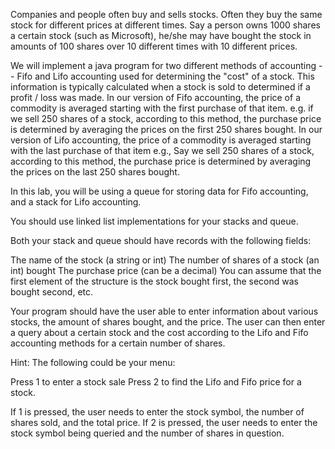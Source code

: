 Companies and people often buy and sells stocks.  Often they buy the same stock for different prices at different times.  Say a person owns 1000 shares a certain stock (such as Microsoft), he/she may have bought the stock in amounts of 100 shares over 10 different times with 10 different prices.

We will implement a java program for two different methods of accounting -- Fifo and Lifo accounting used for determining the "cost" of a stock.  This information is typically calculated when a stock is sold to determined if a profit / loss was made.  In our version of Fifo accounting, the price of a commodity is averaged starting with the first purchase of that item.  e.g. if we sell 250 shares of a stock, according to this method, the purchase price is determined by averaging the prices on the first 250 shares bought.  In our version of Lifo accounting, the price of a commodity is averaged starting with the last purchase of that item e.g., Say we sell 250 shares of a stock, according to this method, the purchase price is determined by averaging the prices on the last 250 shares bought.

In this lab, you will be using a queue for storing data for Fifo accounting, and a stack for  Lifo accounting. 

You should use linked list implementations for your stacks and queue.

Both your stack and queue should have records with the following fields:

The name of the stock (a string or int)
The number of shares of a stock (an int) bought
The purchase price (can be a decimal)
You can assume that the first element of the structure is the stock bought first, the second was bought second, etc.

Your program should have the user able to enter information about various stocks, the amount of shares bought, and the price.  The user can then enter a query about a certain stock and the cost according to the Lifo and Fifo accounting methods for a certain number of shares.

Hint: The following could be your menu:

Press 1 to enter a stock sale
Press 2 to find the Lifo and Fifo price for a stock.

If 1 is pressed, the user needs to enter the stock symbol, the number of shares sold, and the total price.
If 2 is pressed, the user needs to enter the stock symbol being queried and the number of shares in question.